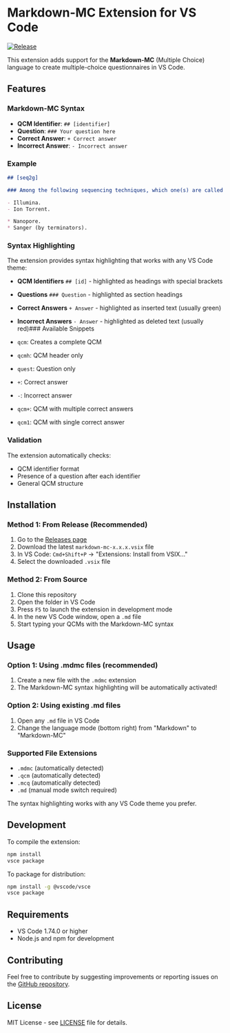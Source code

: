 # Markdown-MC Extension for VS Code

[![Release](https://img.shields.io/github/v/release/marc-ferre/markdown-mc)](https://github.com/marc-ferre/markdown-mc/releases/latest)

This extension adds support for the **Markdown-MC** (Multiple Choice) language to create multiple-choice questionnaires in VS Code.

## Features

### Markdown-MC Syntax

- **QCM Identifier**: `## [identifier]`
- **Question**: `### Your question here`
- **Correct Answer**: `+ Correct answer`
- **Incorrect Answer**: `- Incorrect answer`

### Example

```markdown
## [seq2g]

### Among the following sequencing techniques, which one(s) are called high-throughput and "short fragments" (second generation):

- Illumina.
- Ion Torrent.

* Nanopore.
* Sanger (by terminators).
```

### Syntax Highlighting

The extension provides syntax highlighting that works with any VS Code theme:

- **QCM Identifiers** `## [id]` - highlighted as headings with special brackets
- **Questions** `### Question` - highlighted as section headings
- **Correct Answers** `+ Answer` - highlighted as inserted text (usually green)
- **Incorrect Answers** `- Answer` - highlighted as deleted text (usually red)### Available Snippets

- `qcm`: Creates a complete QCM
- `qcmh`: QCM header only
- `quest`: Question only
- `+`: Correct answer
- `-`: Incorrect answer
- `qcm+`: QCM with multiple correct answers
- `qcm1`: QCM with single correct answer

### Validation

The extension automatically checks:

- QCM identifier format
- Presence of a question after each identifier
- General QCM structure

## Installation

### Method 1: From Release (Recommended)

1. Go to the [Releases page](https://github.com/marc-ferre/markdown-mc/releases)
2. Download the latest `markdown-mc-x.x.x.vsix` file
3. In VS Code: `Cmd+Shift+P` → "Extensions: Install from VSIX..."
4. Select the downloaded `.vsix` file

### Method 2: From Source

1. Clone this repository
2. Open the folder in VS Code
3. Press `F5` to launch the extension in development mode
4. In the new VS Code window, open a `.md` file
5. Start typing your QCMs with the Markdown-MC syntax

## Usage

### Option 1: Using .mdmc files (recommended)

1. Create a new file with the `.mdmc` extension
2. The Markdown-MC syntax highlighting will be automatically activated!

### Option 2: Using existing .md files

1. Open any `.md` file in VS Code
2. Change the language mode (bottom right) from "Markdown" to "Markdown-MC"

### Supported File Extensions

- `.mdmc` (automatically detected)
- `.qcm` (automatically detected)
- `.mcq` (automatically detected)
- `.md` (manual mode switch required)

The syntax highlighting works with any VS Code theme you prefer.

## Development

To compile the extension:

```bash
npm install
vsce package
```

To package for distribution:

```bash
npm install -g @vscode/vsce
vsce package
```

## Requirements

- VS Code 1.74.0 or higher
- Node.js and npm for development

## Contributing

Feel free to contribute by suggesting improvements or reporting issues on the [GitHub repository](https://github.com/marc-ferre/markdown-mc).

## License

MIT License - see [LICENSE](LICENSE) file for details.
